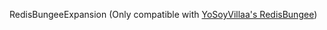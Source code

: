 RedisBungeeExpansion (Only compatible with [YoSoyVillaa's RedisBungee](https://github.com/YoSoyVillaa/RedisBungee))
